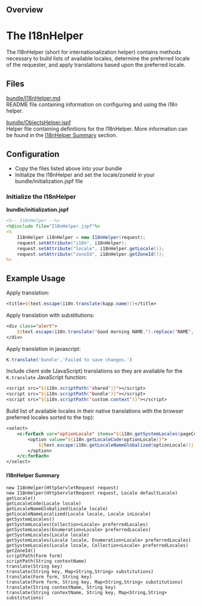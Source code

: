## Overview

The I18nHelper
=======
The I18nHelper (short for internationalization helper) contains methods necessary to build lists
of available locales, determine the preferred locale of the requester, and apply translations based 
upon the preferred locale.

## Files

[bundle/I18nHelper.md](I18nHelper.md)  
README file containing information on configuring and using the i18n helper.

[bundle/ObjectsHelper.jspf](I18nHelper.jspf)  
Helper file containing definitions for the I18nHelper.  More information can be found in the 
[I18nHelper Summary](#i18nhelper-summary) section.

## Configuration

* Copy the files listed above into your bundle
* Initialize the I18nHelper and set the locale/zoneId in your bundle/initialization.jspf file

### Initialize the I18nHelper

**bundle/initialization.jspf**
```jsp
<%-- I18nHelper --%>
<%@include file="I18nHelper.jspf"%>
<%
    I18nHelper i18nHelper = new I18nHelper(request);
    request.setAttribute("i18n", i18nHelper);
    request.setAttribute("locale", i18nHelper.getLocale());
    request.setAttribute("zoneId", i18nHelper.getZoneId());
%>
```

## Example Usage

Apply translation:
```jsp
<title>${text.escape(i18n.translate(kapp.name))}</title>
```

Apply translation with substitutions:
```jsp
<div class="alert">
    ${text.escape(i18n.translate('Good morning NAME.').replace('NAME', identity.user.displayName))}
</div>
```

Apply translation in javascript:
```jsx
K.translate('bundle','Failed to save changes.')
```

Include client side (JavaScript) translations so they are available for the `K.translate` JavaScript
function:
```jsp
<script src="${i18n.scriptPath('shared')}"></script>
<script src="${i18n.scriptPath('bundle')}"></script>
<script src="${i18n.scriptPath('custom.context')}"></script>
```

Build list of available locales in their native translations with the browser preferred locales 
sorted to the top):
```jsp
<select>
    <c:forEach var="optionLocale" items="${i18n.getSystemLocales(pageContext.request.locales)}">
        <option value="${i18n.getLocaleCode(optionLocale)}">
            ${text.escape(i18n.getLocaleNameGlobalized(optionLocale))}
        </option>
    </c:forEach>
</select>
```

#### I18nHelper Summary
`new I18nHelper(HttpServletRequest request)`  
`new I18nHelper(HttpServletRequest request, Locale defaultLocale)`  
`getLocale()`  
`getLocaleCode(Locale locale)`  
`getLocaleNameGlobalized(Locale locale)`  
`getLocaleNameLocalized(Locale locale, Locale inLocale)`  
`getSystemLocales()`  
`getSystemLocales(Collection<Locale> preferredLocales)`  
`getSystemLocales(Enumeration<Locale> preferredLocales)`  
`getSystemLocales(Locale locale)`  
`getSystemLocales(Locale locale, Enumeration<Locale> preferredLocales)`  
`getSystemLocales(Locale locale, Collection<Locale> preferredLocales)`  
`getZoneId()`  
`scriptPath(Form form)`  
`scriptPath(String contextName)`  
`translate(String key)`  
`translate(String key, Map<String,String> substitutions)`  
`translate(Form form, String key)`  
`translate(Form form, String key, Map<String,String> substitutions)`  
`translate(String contextName, String key)`  
`translate(String contextName, String key, Map<String,String> substitutions)`  
